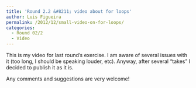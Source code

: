 ```yaml
---
title: 'Round 2.2 &#8211; video about for loops'
author: Luis Figueira
permalink: /2012/12/small-video-on-for-loops/
categories:
  - Round 02/2
  - Video
---
```

This is my video for last round&#8217;s exercise. I am aware of several issues with it (too long, I should be speaking louder, etc). Anyway, after several &#8220;takes&#8221; I decided to publish it as it is. 

  
Any comments and suggestions are very welcome!
